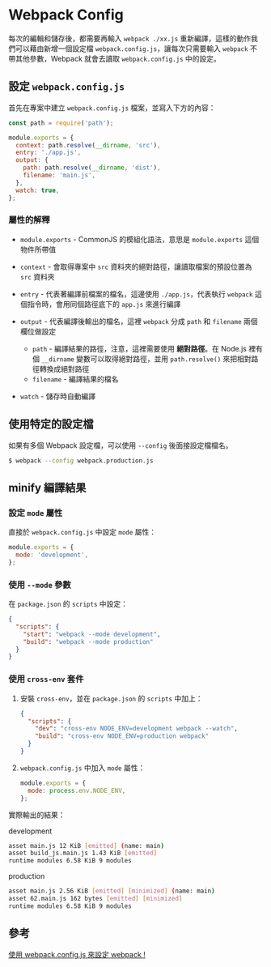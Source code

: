 # Webpack Config

每次的編輯和儲存後，都需要再輸入 `webpack ./xx.js` 重新編譯，這樣的動作我們可以藉由新增一個設定檔 `webpack.config.js`，讓每次只需要輸入 `webpack` 不帶其他參數，Webpack 就會去讀取 `webpack.config.js` 中的設定。

## 設定 `webpack.config.js`

首先在專案中建立 `webpack.config.js` 檔案，並寫入下方的內容：

```js
const path = require('path');

module.exports = {
  context: path.resolve(__dirname, 'src'),
  entry: './app.js',
  output: {
    path: path.resolve(__dirname, 'dist'),
    filename: 'main.js',
  },
  watch: true,
};
```

### 屬性的解釋

- `module.exports` - CommonJS 的模組化語法，意思是 `module.exports` 這個物件所帶值
- `context` - 會取得專案中 `src` 資料夾的絕對路徑，讓讀取檔案的預設位置為 `src` 資料夾
- `entry` - 代表著編譯前檔案的檔名，這邊使用 `./app.js`，代表執行 `webpack` 這個指令時，會用同個路徑底下的 `app.js` 來進行編譯
- `output` - 代表編譯後輸出的檔名，這裡 `webpack` 分成 `path` 和 `filename` 兩個欄位做設定

  - `path` - 編譯結果的路徑，注意，這裡需要使用 **絕對路徑**。在 Node.js 裡有個 `__dirname` 變數可以取得絕對路徑，並用 `path.resolve()` 來把相對路徑轉換成絕對路徑
  - `filename` - 編譯結果的檔名

- `watch` - 儲存時自動編譯

## 使用特定的設定檔

如果有多個 Webpack 設定檔，可以使用 `--config` 後面接設定檔檔名。

```bash
$ webpack --config webpack.production.js
```

## minify 編譯結果

### 設定 `mode` 屬性

直接於 `webpack.config.js` 中設定 `mode` 屬性：

```js
module.exports = {
  mode: 'development',
};
```

### 使用 `--mode` 參數

在 `package.json` 的 `scripts` 中設定：

```json
{
  "scripts": {
    "start": "webpack --mode development",
    "build": "webpack --mode production"
  }
}
```

### 使用 `cross-env` 套件

1. 安裝 `cross-env`，並在 `package.json` 的 `scripts` 中加上：

   ```json
   {
     "scripts": {
       "dev": "cross-env NODE_ENV=development webpack --watch",
       "build": "cross-env NODE_ENV=production webpack"
     }
   }
   ```

1. `webpack.config.js` 中加入 `mode` 屬性：

   ```js
   module.exports = {
     mode: process.env.NODE_ENV,
   };
   ```

實際輸出的結果：

development

```bash
asset main.js 12 KiB [emitted] (name: main)
asset build_js.main.js 1.43 KiB [emitted]
runtime modules 6.58 KiB 9 modules
```

production

```bash
asset main.js 2.56 KiB [emitted] [minimized] (name: main)
asset 62.main.js 162 bytes [emitted] [minimized]
runtime modules 6.58 KiB 9 modules
```

## 參考

[使用 webpack.config.js 來設定 webpack !](https://ithelp.ithome.com.tw/articles/10193343)
